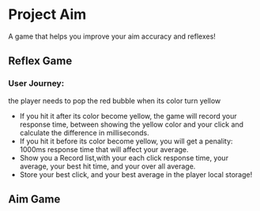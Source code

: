 # Project Aim
A game that helps you improve your aim accuracy and reflexes!

## Reflex Game

### User Journey:
the player needs to pop the red bubble when its color turn yellow
 - If you hit it after its color become yellow, the game will record your response time, between showing the yellow color and your click and calculate the difference in milliseconds.
 - If you hit it before its color become yellow, you will get a penality: 1000ms response time that will affect your average.
 - Show you a Record list,with your each click response time, your average, your best hit time, and your over all average.
 - Store your best click, and your best average in the player local storage!

## Aim Game

